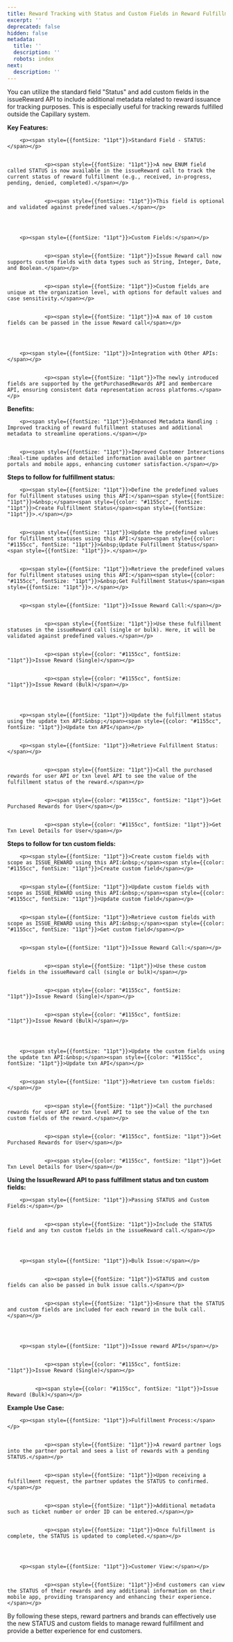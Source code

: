 ```yaml
---
title: Reward Tracking with Status and Custom Fields in Reward Fulfillment
excerpt: ''
deprecated: false
hidden: false
metadata:
  title: ''
  description: ''
  robots: index
next:
  description: ''
---
```

You can utilize the standard field "Status" and add custom fields in the issueReward API to include additional metadata related to reward issuance for tracking purposes. This is especially useful for tracking rewards fulfilled outside the Capillary system.

<p><strong><span style={{fontSize: "11pt"}}>Key Features:</span></strong></p>

    
        <p><span style={{fontSize: "11pt"}}>Standard Field - STATUS:</span></p>
        
            
                <p><span style={{fontSize: "11pt"}}>A new ENUM field called STATUS is now available in the issueReward call to track the current status of reward fulfillment (e.g., received, in-progress, pending, denied, completed).</span></p>
            
            
                <p><span style={{fontSize: "11pt"}}>This field is optional and validated against predefined values.</span></p>
            
        
    
    
        <p><span style={{fontSize: "11pt"}}>Custom Fields:</span></p>
        
            
                <p><span style={{fontSize: "11pt"}}>Issue Reward call now supports custom fields with data types such as String, Integer, Date, and Boolean.</span></p>
            
            
                <p><span style={{fontSize: "11pt"}}>Custom fields are unique at the organization level, with options for default values and case sensitivity.</span></p>
            
            
                <p><span style={{fontSize: "11pt"}}>A max of 10 custom fields can be passed in the issue Reward call</span></p>
            
        
    
    
        <p><span style={{fontSize: "11pt"}}>Integration with Other APIs:</span></p>
        
            
                <p><span style={{fontSize: "11pt"}}>The newly introduced fields are supported by the getPurchasedRewards API and membercare API, ensuring consistent data representation across platforms.</span></p>
            
        
    

<p><strong><span style={{fontSize: "11pt"}}>Benefits:</span></strong></p>

    
        <p><span style={{fontSize: "11pt"}}>Enhanced Metadata Handling : Improved tracking of reward fulfillment statuses and additional metadata to streamline operations.</span></p>
    
    
        <p><span style={{fontSize: "11pt"}}>Improved Customer Interactions :Real-time updates and detailed information available on partner portals and mobile apps, enhancing customer satisfaction.</span></p>
    

<p><strong><span style={{fontSize: "11pt"}}>Steps to follow for fulfillment status:</span></strong></p>

    
        <p><span style={{fontSize: "11pt"}}>Define the predefined values for fulfillment statuses using this API:</span><span style={{fontSize: "11pt"}}>&nbsp;</span><span style={{color: "#1155cc", fontSize: "11pt"}}>Create Fulfillment Status</span><span style={{fontSize: "11pt"}}>.</span></p>
    
    
        <p><span style={{fontSize: "11pt"}}>Update the predefined values for fulfillment statuses using this API:</span><span style={{color: "#1155cc", fontSize: "11pt"}}>&nbsp;Update Fulfillment Status</span><span style={{fontSize: "11pt"}}>.</span></p>
    
    
        <p><span style={{fontSize: "11pt"}}>Retrieve the predefined values for fulfillment statuses using this API:</span><span style={{color: "#1155cc", fontSize: "11pt"}}>&nbsp;Get Fulfillment Status</span><span style={{fontSize: "11pt"}}>.</span></p>
    
    
        <p><span style={{fontSize: "11pt"}}>Issue Reward Call:</span></p>
        
            
                <p><span style={{fontSize: "11pt"}}>Use these fulfillment statuses in the issueReward call (single or bulk). Here, it will be validated against predefined values.</span></p>
            
            
                <p><span style={{color: "#1155cc", fontSize: "11pt"}}>Issue Reward (Single)</span></p>
            
            
                <p><span style={{color: "#1155cc", fontSize: "11pt"}}>Issue Reward (Bulk)</span></p>
            
        
    
    
        <p><span style={{fontSize: "11pt"}}>Update the fulfillment status using the update txn API:&nbsp;</span><span style={{color: "#1155cc", fontSize: "11pt"}}>Update txn API</span></p>
    
    
        <p><span style={{fontSize: "11pt"}}>Retrieve Fulfillment Status:</span></p>
        
            
                <p><span style={{fontSize: "11pt"}}>Call the purchased rewards for user API or txn level API to see the value of the fulfillment status of the reward.</span></p>
            
            
                <p><span style={{color: "#1155cc", fontSize: "11pt"}}>Get Purchased Rewards for User</span></p>
            
            
                <p><span style={{color: "#1155cc", fontSize: "11pt"}}>Get Txn Level Details for User</span></p>
            
        
    

<p><strong><span style={{fontSize: "11pt"}}>Steps to follow for txn custom fields:</span></strong></p>

    
        <p><span style={{fontSize: "11pt"}}>Create custom fields with scope as ISSUE_REWARD using this API:&nbsp;</span><span style={{color: "#1155cc", fontSize: "11pt"}}>Create custom field</span></p>
    
    
        <p><span style={{fontSize: "11pt"}}>Update custom fields with scope as ISSUE_REWARD using this API:&nbsp;</span><span style={{color: "#1155cc", fontSize: "11pt"}}>Update custom field</span></p>
    
    
        <p><span style={{fontSize: "11pt"}}>Retrieve custom fields with scope as ISSUE_REWARD using this API:&nbsp;</span><span style={{color: "#1155cc", fontSize: "11pt"}}>Get custom field</span></p>
    
    
        <p><span style={{fontSize: "11pt"}}>Issue Reward Call:</span></p>
        
            
                <p><span style={{fontSize: "11pt"}}>Use these custom fields in the issueReward call (single or bulk)</span></p>
            
            
                <p><span style={{color: "#1155cc", fontSize: "11pt"}}>Issue Reward (Single)</span></p>
            
            
                <p><span style={{color: "#1155cc", fontSize: "11pt"}}>Issue Reward (Bulk)</span></p>
            
        
    
    
        <p><span style={{fontSize: "11pt"}}>Update the custom fields using the update txn API:&nbsp;</span><span style={{color: "#1155cc", fontSize: "11pt"}}>Update txn API</span></p>
    
    
        <p><span style={{fontSize: "11pt"}}>Retrieve txn custom fields:</span></p>
        
            
                <p><span style={{fontSize: "11pt"}}>Call the purchased rewards for user API or txn level API to see the value of the txn custom fields of the reward.</span></p>
            
            
                <p><span style={{color: "#1155cc", fontSize: "11pt"}}>Get Purchased Rewards for User</span></p>
            
            
                <p><span style={{color: "#1155cc", fontSize: "11pt"}}>Get Txn Level Details for User</span></p>
            
        
    

<p><strong><span style={{fontSize: "11pt"}}>Using the IssueReward API to pass fulfillment status and txn custom fields:</span></strong></p>

    
        <p><span style={{fontSize: "11pt"}}>Passing STATUS and Custom Fields:</span></p>
        
            
                <p><span style={{fontSize: "11pt"}}>Include the STATUS field and any txn custom fields in the issueReward call.</span></p>
            
        
    
    
        <p><span style={{fontSize: "11pt"}}>Bulk Issue:</span></p>
        
            
                <p><span style={{fontSize: "11pt"}}>STATUS and custom fields can also be passed in bulk issue calls.</span></p>
            
            
                <p><span style={{fontSize: "11pt"}}>Ensure that the STATUS and custom fields are included for each reward in the bulk call.</span></p>
            
        
    
    
        <p><span style={{fontSize: "11pt"}}>Issue reward APIs</span></p>
        
            
                <p><span style={{color: "#1155cc", fontSize: "11pt"}}>Issue Reward (Single)</span></p>
            
            
             <p><span style={{color: "#1155cc", fontSize: "11pt"}}>Issue Reward (Bulk)</span></p>
            
        
    

<p><strong><span style={{fontSize: "11pt"}}>Example Use Case:</span></strong></p>

    
        <p><span style={{fontSize: "11pt"}}>Fulfillment Process:</span></p>
        
            
                <p><span style={{fontSize: "11pt"}}>A reward partner logs into the partner portal and sees a list of rewards with a pending STATUS.</span></p>
            
            
                <p><span style={{fontSize: "11pt"}}>Upon receiving a fulfillment request, the partner updates the STATUS to confirmed.</span></p>
            
            
                <p><span style={{fontSize: "11pt"}}>Additional metadata such as ticket number or order ID can be entered.</span></p>
            
            
                <p><span style={{fontSize: "11pt"}}>Once fulfillment is complete, the STATUS is updated to completed.</span></p>
            
        
    
    
        <p><span style={{fontSize: "11pt"}}>Customer View:</span></p>
        
            
                <p><span style={{fontSize: "11pt"}}>End customers can view the STATUS of their rewards and any additional information on their mobile app, providing transparency and enhancing their experience.</span></p>
            
        
    

<p><span style={{fontSize: "11pt"}}>By following these steps, reward partners and brands can effectively use the new STATUS and custom fields to manage reward fulfillment and provide a better experience for end customers.</span></p>